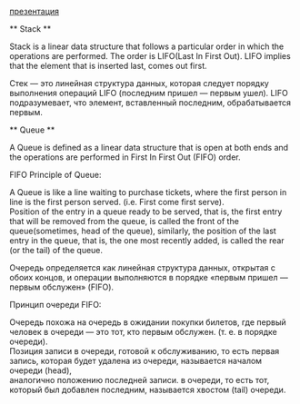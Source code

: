 [презентация](https://drive.google.com/file/d/1PcUevLNKziTw_8kohbTNbzt56u5zNEvU/view?usp=drive_link)

** Stack **

Stack is a linear data structure that follows a particular order in which the operations are performed. The order is LIFO(Last In First Out). 
LIFO implies that the element that is inserted last, comes out first.

Стек — это линейная структура данных, которая следует  порядку выполнения операций LIFO (последним пришел — первым ушел).
LIFO подразумевает, что элемент, вставленный последним, обрабатывается первым.



** Queue **

A Queue is defined as a linear data structure that is open at both ends and the operations are performed in First In First Out (FIFO) order.   

FIFO Principle of Queue:                                                                                                                 

A Queue is like a line waiting to purchase tickets, where the first person in line is the first person served. (i.e. First come first serve).  
Position of the entry in a queue ready to be served, that is, the first entry that will be removed from the queue, is called the front of the queue(sometimes, 
head of the queue), similarly, the position of the last entry in the queue, that is, the one most recently added, is called the rear (or the tail) of the queue.


Очередь определяется как линейная структура данных, открытая с обоих концов, и операции выполняются в порядке «первым пришел — первым обслужен» (FIFO).

Принцип очереди FIFO: 

Очередь похожа на очередь в ожидании покупки билетов, где первый человек в очереди — это тот, кто первым обслужен. (т. е. в порядке очереди).   
Позиция записи в очереди, готовой к обслуживанию, то есть первая запись, которая будет удалена из очереди, называется началом очереди (head),   
аналогично положению последней записи. в очереди, то есть тот, который был добавлен последним, называется хвостом (tail) очереди.
